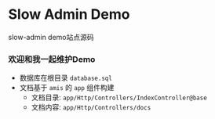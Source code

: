 # Slow Admin Demo

slow-admin demo站点源码


### 欢迎和我一起维护Demo

- 数据库在根目录 `database.sql`
- 文档基于 `amis` 的 `app` 组件构建
    - 文档目录: `app/Http/Controllers/IndexController@base` 
    - 文档内容: `app/Http/Controllers/docs`
